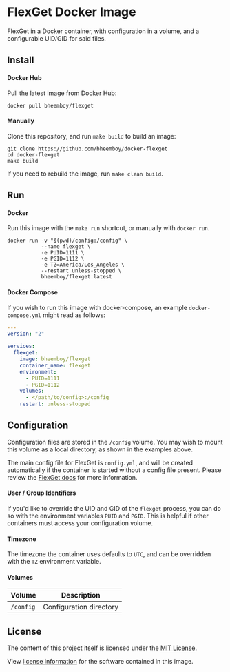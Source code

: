 FlexGet Docker Image
====================

FlexGet in a Docker container, with configuration in a volume, and a configurable UID/GID for said files.

<!--
[![](https://circleci.com/gh/bheemboy/docker-flexget.svg?style=svg)](https://circleci.com/gh/bheemboy/docker-flexget)
[![](https://img.shields.io/docker/pulls/bheemboy/flexget.svg)](https://hub.docker.com/r/bheemboy/flexget)
-->

## Install

#### Docker Hub
Pull the latest image from Docker Hub:

```shell
docker pull bheemboy/flexget
```

#### Manually
Clone this repository, and run `make build` to build an image:

```shell
git clone https://github.com/bheemboy/docker-flexget
cd docker-flexget
make build
```

If you need to rebuild the image, run `make clean build`.


## Run

#### Docker
Run this image with the `make run` shortcut, or manually with `docker run`.


```shell
docker run -v "$(pwd)/config:/config" \
           --name flexget \
           -e PUID=1111 \
           -e PGID=1112 \
           -e TZ=America/Los_Angeles \
           --restart unless-stopped \
           bheemboy/flexget:latest
```


#### Docker Compose
If you wish to run this image with docker-compose, an example `docker-compose.yml` might read as follows:

```yaml
---
version: "2"

services:
  flexget:
    image: bheemboy/flexget
    container_name: flexget
    environment:
      - PUID=1111
      - PGID=1112
    volumes:
      - </path/to/config>:/config
    restart: unless-stopped
```


## Configuration
Configuration files are stored in the `/config` volume. You may wish to mount this volume as a local directory, as shown in the examples above.

The main config file for FlexGet is `config.yml`, and will be created automatically if the container is started without a config file present. Please review the [FlexGet docs](https://flexget.com/Configuration) for more information.


#### User / Group Identifiers
If you'd like to override the UID and GID of the `flexget` process, you can do so with the environment variables `PUID` and `PGID`. This is helpful if other containers must access your configuration volume.

#### Timezone
The timezone the container uses defaults to `UTC`, and can be overridden with the `TZ` environment variable.

#### Volumes
Volume          | Description
----------------|-------------
`/config`       | Configuration directory


## License
The content of this project itself is licensed under the [MIT License](LICENSE).

View [license information](https://github.com/Flexget/Flexget/blob/develop/LICENSE) for the software contained in this image.
